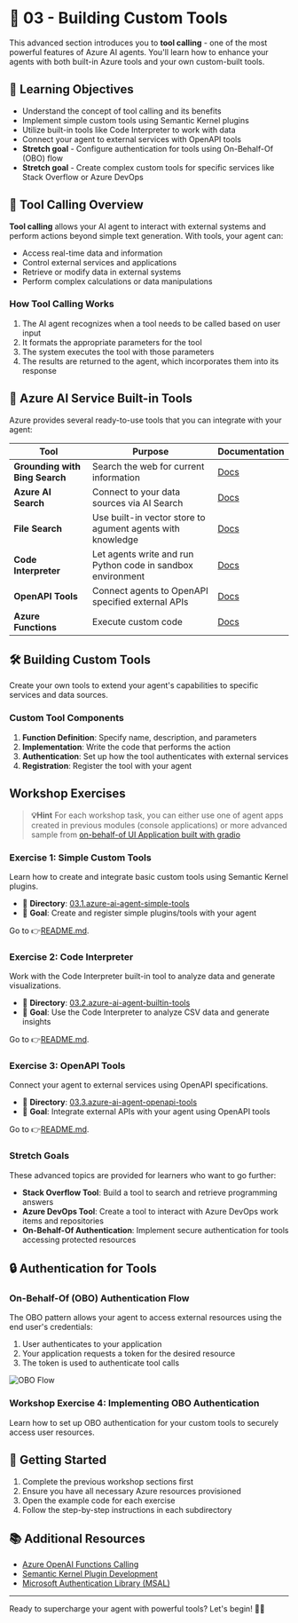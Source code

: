 # 🔧 03 - Building Custom Tools

This advanced section introduces you to **tool calling** - one of the most powerful features of Azure AI agents. You'll learn how to enhance your agents with both built-in Azure tools and your own custom-built tools.

## 🎯 Learning Objectives

- Understand the concept of tool calling and its benefits
- Implement simple custom tools using Semantic Kernel plugins
- Utilize built-in tools like Code Interpreter to work with data
- Connect your agent to external services with OpenAPI tools
- **Stretch goal** - Configure authentication for tools using On-Behalf-Of (OBO) flow
- **Stretch goal** - Create complex custom tools for specific services like Stack Overflow or Azure DevOps


## 🔌 Tool Calling Overview

**Tool calling** allows your AI agent to interact with external systems and perform actions beyond simple text generation. With tools, your agent can:

- Access real-time data and information
- Control external services and applications
- Retrieve or modify data in external systems
- Perform complex calculations or data manipulations

### How Tool Calling Works

1. The AI agent recognizes when a tool needs to be called based on user input
2. It formats the appropriate parameters for the tool
3. The system executes the tool with those parameters
4. The results are returned to the agent, which incorporates them into its response

## 🧰 Azure AI Service Built-in Tools

Azure provides several ready-to-use tools that you can integrate with your agent:

| Tool | Purpose | Documentation |
|------|---------|---------------|
| **Grounding with Bing Search** | Search the web for current information | [Docs](https://learn.microsoft.com/en-gb/azure/ai-services/agents/how-to/tools/bing-grounding) |
| **Azure AI Search** | Connect to your data sources via AI Search | [Docs](https://learn.microsoft.com/en-gb/azure/ai-services/agents/how-to/tools/azure-ai-search?tabs=azurecli) |
| **File Search** | Use built-in vector store to agument agents with knowledge | [Docs](https://learn.microsoft.com/en-gb/azure/ai-services/agents/how-to/tools/file-search) |
| **Code Interpreter** | Let agents write and run Python code in sandbox environment | [Docs](https://learn.microsoft.com/en-gb/azure/ai-services/agents/how-to/tools/code-interpreter) |
| **OpenAPI Tools** | Connect agents to OpenAPI specified external APIs | [Docs](https://learn.microsoft.com/en-gb/azure/ai-services/agents/how-to/tools/openapi-spec) |
| **Azure Functions** | Execute custom code | [Docs](https://learn.microsoft.com/en-gb/azure/ai-services/agents/how-to/tools/azure-functions) |

## 🛠️ Building Custom Tools

Create your own tools to extend your agent's capabilities to specific services and data sources.

### Custom Tool Components

1. **Function Definition**: Specify name, description, and parameters
2. **Implementation**: Write the code that performs the action
3. **Authentication**: Set up how the tool authenticates with external services
4. **Registration**: Register the tool with your agent

## Workshop Exercises

> **💡Hint** For each workshop task, you can either use one of agent apps created in previous modules (console applications) or more advanced sample from [on-behalf-of UI Application built with gradio](../../gradio_app/main.py)

### Exercise 1: Simple Custom Tools
Learn how to create and integrate basic custom tools using Semantic Kernel plugins.
- 📁 **Directory**: [03.1.azure-ai-agent-simple-tools](./03.1.azure-ai-agent-simple-tools/)
- 🎯 **Goal**: Create and register simple plugins/tools with your agent

 Go to 👉[README.md](./03.1.azure-ai-agent-simple-tools/README.md).

### Exercise 2: Code Interpreter
Work with the Code Interpreter built-in tool to analyze data and generate visualizations.
- 📁 **Directory**: [03.2.azure-ai-agent-builtin-tools](./03.2.azure-ai-agent-builtin-tools/)
- 🎯 **Goal**: Use the Code Interpreter to analyze CSV data and generate insights

 Go to 👉[README.md](./03.2.azure-ai-agent-builtin-tools/README.md).

### Exercise 3: OpenAPI Tools
Connect your agent to external services using OpenAPI specifications.
- 📁 **Directory**: [03.3.azure-ai-agent-openapi-tools](./03.3.azure-ai-agent-complex-tools/)
- 🎯 **Goal**: Integrate external APIs with your agent using OpenAPI tools

 Go to 👉[README.md](./03.3.azure-ai-agent-complex-tools/README.md).

### Stretch Goals

These advanced topics are provided for learners who want to go further:

- **Stack Overflow Tool**: Build a tool to search and retrieve programming answers
- **Azure DevOps Tool**: Create a tool to interact with Azure DevOps work items and repositories
- **On-Behalf-Of Authentication**: Implement secure authentication for tools accessing protected resources

## 🔒 Authentication for Tools

### On-Behalf-Of (OBO) Authentication Flow

The OBO pattern allows your agent to access external resources using the end user's credentials:

1. User authenticates to your application
2. Your application requests a token for the desired resource
3. The token is used to authenticate tool calls

![OBO Flow](https://learn.microsoft.com/en-us/azure/active-directory/develop/media/v2-oauth2-on-behalf-of-flow/protocols-oauth-on-behalf-of-flow.png)

### Workshop Exercise 4: Implementing OBO Authentication

Learn how to set up OBO authentication for your custom tools to securely access user resources.

## 🚀 Getting Started

1. Complete the previous workshop sections first
2. Ensure you have all necessary Azure resources provisioned
3. Open the example code for each exercise
4. Follow the step-by-step instructions in each subdirectory

## 📚 Additional Resources

- [Azure OpenAI Functions Calling](https://learn.microsoft.com/en-us/azure/ai-services/openai/how-to/function-calling)
- [Semantic Kernel Plugin Development](https://learn.microsoft.com/en-us/semantic-kernel/agents/plugins/)
- [Microsoft Authentication Library (MSAL)](https://learn.microsoft.com/en-us/azure/active-directory/develop/msal-overview)

---

Ready to supercharge your agent with powerful tools? Let's begin! 🤖✨
